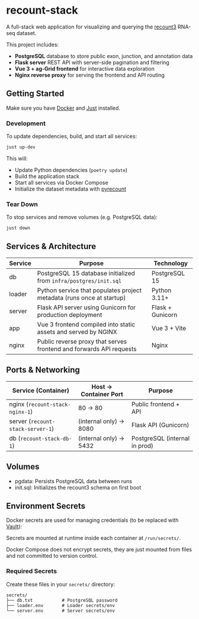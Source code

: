# recount-stack

A full-stack web application for visualizing and querying the [recount3](https://rna.recount.bio/) RNA-seq dataset.

This project includes:
- **PostgreSQL** database to store public exon, junction, and annotation data
- **Flask server** REST API with server-side pagination and filtering
- **Vue 3 + ag-Grid frontend** for interactive data exploration
- **Nginx reverse proxy** for serving the frontend and API routing

## Getting Started

Make sure you have [Docker](https://docs.docker.com/get-docker/) and [Just](https://just.systems/) installed.

### Development

To update dependencies, build, and start all services:

```bash
just up-dev
```

This will:
- Update Python dependencies (`poetry update`)
- Build the application stack
- Start all services via Docker Compose
- Initialize the dataset metadata with [pyrecount](https://github.com/dfrll/pyrecount)

### Tear Down

To stop services and remove volumes (e.g. PostgreSQL data):

```bash
just down
```

## Services & Architecture

| Service | Purpose                                                               | Technology       |
| ------- | --------------------------------------------------------------------- | ---------------- |
| db      | PostgreSQL 15 database initialized from `infra/postgres/init.sql`     | PostgreSQL 15    |
| loader  | Python service that populates project metadata (runs once at startup) | Python 3.11+      |
| server  | Flask API server using Gunicorn for production deployment             | Flask + Gunicorn |
| app     | Vue 3 frontend compiled into static assets and served by NGINX        | Vue 3 + Vite     |
| nginx   | Public reverse proxy that serves frontend and forwards API requests   | Nginx            |

## Ports & Networking

| Service (Container)           | Host → Container Port   | Purpose                          |
|-------------------------------|------------------------|----------------------------------|
| nginx (`recount-stack-nginx-1`)  | 80 → 80                | Public frontend + API            |
| server (`recount-stack-server-1`)| (internal only) → 8080 | Flask API (Gunicorn)             |
| db (`recount-stack-db-1`)        | (internal only) → 5432 | PostgreSQL (internal in prod)    |

## Volumes

- pgdata: Persists PostgreSQL data between runs
- init.sql: Initializes the recount3 schema on first boot

## Environment Secrets

Docker secrets are used for managing credentials (to be replaced with [Vault](https://www.hashicorp.com/en/products/vault)):

Secrets are mounted at runtime inside each container at `/run/secrets/`.

Docker Compose does not encrypt secrets, they are just mounted from files and not committed to version control.

### Required Secrets

Create these files in your `secrets/` directory:
```
secrets/
├── db.txt           # PostgreSQL password
├── loader.env       # Loader secrets/env
└── server.env       # Server secrets/env
```
